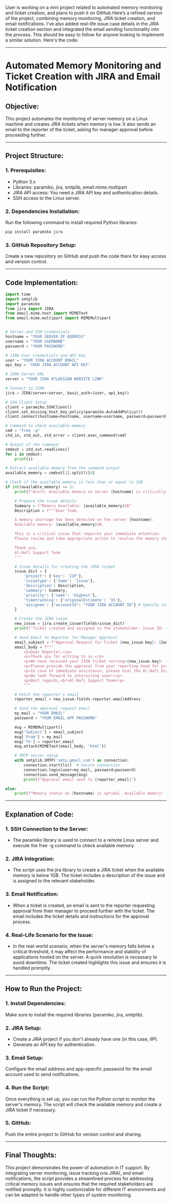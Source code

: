 User is working on a mini project related to automated memory monitoring and ticket creation, and plans to push it on GitHub.Here’s a refined version of the project, combining memory monitoring, JIRA ticket creation, and email notifications. I've also added real-life issue case details in the JIRA ticket creation section and integrated the email sending functionality into the process. This should be easy to follow for anyone looking to implement a similar solution. Here's the code:
________________________________________
# Automated Memory Monitoring and Ticket Creation with JIRA and Email Notification
## Objective:
This project automates the monitoring of server memory on a Linux machine and creates JIRA tickets when memory is low. It also sends an email to the reporter of the ticket, asking for manager approval before proceeding further.
________________________________________
## Project Structure:
### 1.	Prerequisites:
- Python 3.x
- Libraries: paramiko, jira, smtplib, email.mime.multipart
- JIRA API access: You need a JIRA API key and authentication details.
- SSH access to the Linux server.

### 2.	Dependencies Installation: 

Run the following command to install required Python libraries:

``` bash
pip install paramiko jira
```

### 3.	GitHub Repository Setup: 

Create a new repository on GitHub and push the code there for easy access and version control.
________________________________________

## Code Implementation:

``` python
import time
import smtplib
import paramiko
from jira import JIRA
from email.mime.text import MIMEText
from email.mime.multipart import MIMEMultipart


# Server and SSH credentials
hostname = "YOUR SERVER IP ADDRESS"
username = "YOUR USERNAME"
password = "YOUR PASSWORD"

# JIRA User credentials and API Key
user = "YOUR JIRA ACCOUNT EMAIL"
api_key = 'YOUR JIRA ACCOUNT API KEY'

# JIRA Server URL
server = "YOUR JIRA ATLASSIAN WEBSITE LINK"

# Connect to JIRA
jira = JIRA(server=server, basic_auth=(user, api_key))

# SSH Client Setup
client = paramiko.SSHClient()
client.set_missing_host_key_policy(paramiko.AutoAddPolicy())
client.connect(hostname=hostname, username=username, password=password)

# Command to check available memory
cmd = "free -g"
std_in, std_out, std_error = client.exec_command(cmd)

# Output of the command
cmdout = std_out.readlines()
for i in cmdout:
    print(i)

# Extract available memory from the command output
available_memory = cmdout[1].split()[6]

# Check if the available memory is less than or equal to 1GB
if int(available_memory) <= 1:
    print(f"Alert: Available memory on server {hostname} is critically low ({available_memory}GB).")

    # Prepare the issue details
    Summary = f"Memory Available: {available_memory}GB"
    Description = f"""Dear Team,

    A memory shortage has been detected on the server {hostname}.
    Available memory: {available_memory}GB.

    This is a critical issue that requires your immediate attention.
    Please review and take appropriate action to resolve the memory shortage.

    Thank you,
    Al-Nafi Support Team
    """

    # Issue details for creating the JIRA ticket
    issue_dict = {
        'project': {'key': 'IIP'},
        'issuetype': {'name': 'Issue'},
        'description': Description,
        'summary': Summary,
        'priority': {'name': 'Highest'},
        'timetracking': {'originalEstimate': '1h'},
        'assignee': {"accountId": "YOUR JIRA ACCOUNT ID"} # Specify stakeholder account ID
    }

    # Create the JIRA issue
    new_issue = jira.create_issue(fields=issue_dict)
    print(f'Ticket created and assigned to the stakeholder. Issue ID: {new_issue.key}')

    # Send Email to Reporter for Manager Approval
    email_subject = f"Approval Request for Ticket {new_issue.key}: {Summary}"
    email_body = f"""
        <p>Dear Reporter,</p>
        <p>Thank you for writing to us.</p>
        <p>We have received your JIRA ticket <strong>{new_issue.key}: {Summary}</strong> for a server access request.</p>
        <p>Please provide the approval from your reporting head for proceeding further. Our team is looking into the issue and we will get back to you as quickly as possible.</p>
        <p>In case of immediate assistance, please dial the Al-Nafi Direct lines for a quick response.</p>
        <p>We look forward to interacting soon!</p>
        <p>Best regards,<br>Al-Nafi Support Team</p>
        """

    # Fetch the reporter's email
    reporter_email = new_issue.fields.reporter.emailAddress

    # Send the approval request email
    my_mail = "YOUR EMAIL"
    password = "YOUR EMAIL APP PASSWORD"

    msg = MIMEMultipart()
    msg['Subject'] = email_subject
    msg['From'] = my_mail
    msg['To'] = reporter_email
    msg.attach(MIMEText(email_body, 'html'))

    # SMTP server setup
    with smtplib.SMTP('smtp.gmail.com') as connection:
        connection.starttls()  # Secure connection
        connection.login(user=my_mail, password=password)
        connection.send_message(msg)
        print(f"Approval email sent to {reporter_email}")

else:
    print(f"Memory status on {hostname} is optimal. Available memory: {available_memory}GB.")
```

________________________________________

## Explanation of Code:

### 1.	SSH Connection to the Server:
- The paramiko library is used to connect to a remote Linux server and execute the free -g command to check available memory.

### 2.	JIRA Integration:
- The script uses the jira library to create a JIRA ticket when the available memory is below 1GB. The ticket includes a description of the issue and is assigned to the relevant stakeholder.

### 3.	Email Notification:
- When a ticket is created, an email is sent to the reporter requesting approval from their manager to proceed further with the ticket. The email includes the ticket details and instructions for the approval process.

### 4.	Real-Life Scenario for the Issue:
- In the real-world scenario, when the server's memory falls below a critical threshold, it may affect the performance and stability of applications hosted on the server. A quick resolution is necessary to avoid downtime. The ticket created highlights this issue and ensures it is handled promptly.
________________________________________

## How to Run the Project:

### 1.	Install Dependencies: 
Make sure to install the required libraries (paramiko, jira, smtplib).

### 2.	JIRA Setup:
- Create a JIRA project if you don't already have one (in this case, IIP).
- Generate an API key for authentication.

### 3.	Email Setup:
Configure the email address and app-specific password for the email account used to send notifications.

### 4.	Run the Script:
Once everything is set up, you can run the Python script to monitor the server's memory. The script will check the available memory and create a JIRA ticket if necessary.

### 5.	GitHub:
Push the entire project to GitHub for version control and sharing.
________________________________________

## Final Thoughts:
This project demonstrates the power of automation in IT support. By integrating server monitoring, issue tracking (via JIRA), and email notifications, the script provides a streamlined process for addressing critical memory issues and ensures that the required stakeholders are notified promptly. It is highly customizable for different IT environments and can be adapted to handle other types of system monitoring.
